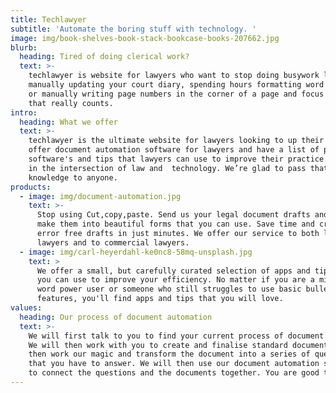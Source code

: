 ```yaml
---
title: Techlawyer
subtitle: 'Automate the boring stuff with technology. '
image: img/book-shelves-book-stack-bookcase-books-207662.jpg
blurb:
  heading: Tired of doing clerical work?
  text: >-
    techlawyer is website for lawyers who want to stop doing busywork like
    manually updating your court diary, spending hours formatting word documents
    or manually writing page numbers in the corner of a page and focus on work
    that really counts. 
intro:
  heading: What we offer
  text: >-
    techlawyer is the ultimate website for lawyers looking to up their game. We
    offer document automation software for lawyers and have a list of practical
    software's and tips that lawyers can use to improve their practice. We live
    in the intersection of law and  technology. We’re glad to pass that
    knowledge to anyone. 
products:
  - image: img/document-automation.jpg
    text: >-
      Stop using Cut,copy,paste. Send us your legal document drafts and let us
      make them into beautiful forms that you can use. Save time and create
      error free drafts in just minutes. We offer our service to both litigating
      lawyers and to commercial lawyers. 
  - image: img/carl-heyerdahl-ke0nc8-58mq-unsplash.jpg
    text: >
      We offer a small, but carefully curated selection of apps and tips that
      you can use to improve your efficiency. No matter if you are a microsoft
      word power user or someone who still struggles to use basic bullet point
      features, you'll find apps and tips that you will love.  
values:
  heading: Our process of document automation
  text: >-
    We will first talk to you to find your current process of document drafting.
    We will then work with you to create and finalise standard document. We will
    then work our magic and transform the document into a series of questions
    that you have to answer. We will then use our document automation software
    to connect the questions and the documents together. You are good to go.
---
```

